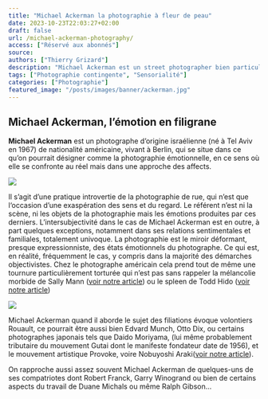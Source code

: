 ```yaml
---
title: "Michael Ackerman la photographie à fleur de peau"
date: 2023-10-23T22:03:27+02:00
draft: false
url: /michael-ackerman-photography/
access: ["Réservé aux abonnés"]
source:
authors: ["Thierry Grizard"]
description: "Michael Ackerman est un street photographer bien particulier puisque ce qu'il glane n'est rien d'autre que des instantanés d'états émotionnels."
tags: ["Photographie contingente", "Sensorialité"]
categories: ["Photographie"]
featured_image: "/posts/images/banner/ackerman.jpg"
---
```

## Michael Ackerman, l’émotion en filigrane

**Michael Ackerman** est un photographe d’origine israélienne (né à Tel Aviv en 1967) de nationalité américaine, vivant à Berlin, qui se situe dans ce qu’on pourrait désigner comme la photographie émotionnelle, en ce sens où elle se confronte au réel mais dans une approche des affects.

![](posts/images/ackerman/michael-ackerman_photography_solo-show_camera-obscura-gallery_paris_2019.001-1.jpg)

Il s’agit d’une pratique introvertie de la photographie de rue, qui n’est que l‘occasion d’une exaspération des sens et du regard. Le référent n’est ni la scène, ni les objets de la photographie mais les émotions produites par ces derniers. L’intersubjectivité dans le cas de Michael Ackerman est en outre, à part quelques exceptions, notamment dans ses relations sentimentales et familiales, totalement univoque. La photographie est le miroir déformant, presque expressionniste, des états émotionnels du photographe. Ce qui est, en réalité, fréquemment le cas, y compris dans la majorité des démarches objectivistes. Chez le photographe américain cela prend tout de même une tournure particulièrement torturée qui n’est pas sans rappeler la mélancolie morbide de Sally Mann ([voir notre article](/sally-mann-american-photographer/)) ou le spleen de Todd Hido ([voir notre article](/todd-hido-photography/))

![](/posts/images/ackerman/michael-ackerman_photography_solo-show_camera-obscura-gallery_paris_2019.006-2.jpg)

Michael Ackerman quand il aborde le sujet des filiations évoque volontiers Rouault, ce pourrait être aussi bien Edvard Munch, Otto Dix, ou certains photographes japonais tels que Daido Moriyama, (lui même probablement tributaire du mouvement Gutai dont le manifeste fondateur date de 1956), et le mouvement artistique Provoke, voire Nobuyoshi Araki([voir notre article](/posts/araki/)).

On rapproche aussi assez souvent Michael Ackerman de quelques-uns de ses compatriotes dont Robert Franck, Garry Winogrand ou bien de certains aspects du travail de Duane Michals ou même Ralph Gibson...